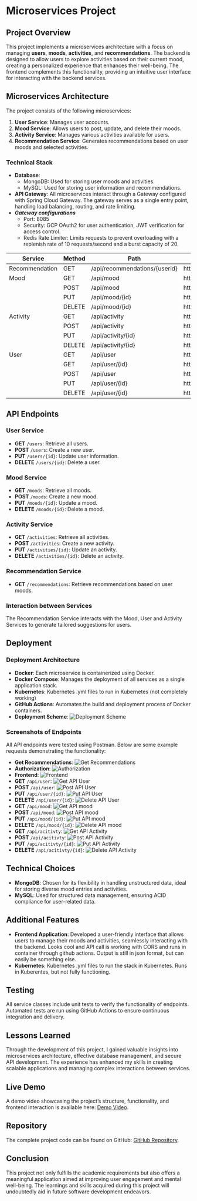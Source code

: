 # Microservices Project

## Project Overview

This project implements a microservices architecture with a focus on managing **users**, **moods**, **activities**, and **recommendations**. The backend is designed to allow users to explore activities based on their current mood, creating a personalized experience that enhances their well-being. The frontend complements this functionality, providing an intuitive user interface for interacting with the backend services.

## Microservices Architecture

The project consists of the following microservices:

1. **User Service**: Manages user accounts.
2. **Mood Service**: Allows users to post, update, and delete their moods.
3. **Activity Service**: Manages various activities available for users.
4. **Recommendation Service**: Generates recommendations based on user moods and selected activities.

### Technical Stack

- **Database**:
  - MongoDB: Used for storing user moods and activities.
  - MySQL: Used for storing user information and recommendations.
- **API Gateway**: All microservices interact through a Gateway configured with Spring Cloud Gateway. The gateway serves as a single entry point, handling load balancing, routing, and rate limiting.
- ***Gateway configurations*** 
  - Port: 8085
  - Security: GCP OAuth2 for user authentication, JWT verification for access control.
  - Redis Rate Limiter: Limits requests to prevent overloading with a replenish rate of 10 requests/second and a burst capacity of 20.

| Service         | Method | Path                       | URI                                                   |
|-----------------|--------|----------------------------|-------------------------------------------------------|
| Recommendation  | GET    | /api/recommendations/{userid} | http://${RECOMMENDATION_SERVICE_BASEURL:localhost:8081} |
| Mood            | GET    | /api/mood                  | http://${MOOD_SERVICE_BASEURL:localhost:8080}         |
|                 | POST   | /api/mood                  | http://${MOOD_SERVICE_BASEURL:localhost:8080}         |
|                 | PUT    | /api/mood/{id}             | http://${MOOD_SERVICE_BASEURL:localhost:8080}         |
|                 | DELETE | /api/mood/{id}             | http://${MOOD_SERVICE_BASEURL:localhost:8080}         |
| Activity        | GET    | /api/activity              | http://${ACTIVITY_SERVICE_BASEURL:localhost:8082}     |
|                 | POST   | /api/activity              | http://${ACTIVITY_SERVICE_BASEURL:localhost:8082}     |
|                 | PUT    | /api/activity/{id}         | http://${ACTIVITY_SERVICE_BASEURL:localhost:8082}     |
|                 | DELETE | /api/activity/{id}         | http://${ACTIVITY_SERVICE_BASEURL:localhost:8082}     |
| User            | GET    | /api/user                  | http://${USER_SERVICE_BASEURL:localhost:8083}         |
|                 | GET    | /api/user/{id}             | http://${USER_SERVICE_BASEURL:localhost:8083}         |
|                 | POST   | /api/user                  | http://${USER_SERVICE_BASEURL:localhost:8083}         |
|                 | PUT    | /api/user/{id}             | http://${USER_SERVICE_BASEURL:localhost:8083}         |
|                 | DELETE | /api/user/{id}             | http://${USER_SERVICE_BASEURL:localhost:8083}         |


## API Endpoints

### User Service
- **GET** `/users`: Retrieve all users.
- **POST** `/users`: Create a new user.
- **PUT** `/users/{id}`: Update user information.
- **DELETE** `/users/{id}`: Delete a user.

### Mood Service
- **GET** `/moods`: Retrieve all moods.
- **POST** `/moods`: Create a new mood.
- **PUT** `/moods/{id}`: Update a mood.
- **DELETE** `/moods/{id}`: Delete a mood.

### Activity Service
- **GET** `/activities`: Retrieve all activities.
- **POST** `/activities`: Create a new activity.
- **PUT** `/activities/{id}`: Update an activity.
- **DELETE** `/activities/{id}`: Delete an activity.

### Recommendation Service
- **GET** `/recommendations`: Retrieve recommendations based on user moods.
  
### Interaction between Services
The Recommendation Service interacts with the Mood, User and Activity Services to generate tailored suggestions for users.

## Deployment

### Deployment Architecture
- **Docker**: Each microservice is containerized using Docker.
- **Docker Compose**: Manages the deployment of all services as a single application stack.
- **Kubernetes**: Kubernetes .yml files to run in Kubernetes (not completely working)
- **GitHub Actions**: Automates the build and deployment process of Docker containers.
- **Deployment Scheme**:
![Deployment Scheme](./images/deployment-schema.png)


### Screenshots of Endpoints
All API endpoints were tested using Postman. Below are some example requests demonstrating the functionality:

- **Get Recommendations**: ![Get Recommendations](./images/get-recommendations.png)
- **Authorization**: ![Authorization](./images/authorization.png)
- **Frontend**: ![Frontend](./images/frontend.png)
- **GET** `/api/user`: ![Get API User](./images/apiuserget.png)
- **POST** `/api/user`: ![Post API User](./images/apiuserpost.png)
- **PUT** `/api/user/{id}`: ![Put API User](./images/apiuserput.png)
- **DELETE** `/api/user/{id}`: ![Delete API User](./images/apiuserdelete.png)
- **GET** `/api/mood`: ![Get API mood](./images/apimoodget.png)
- **POST** `/api/mood`: ![Post API mood](./images/apimoodpost.png)
- **PUT** `/api/mood/{id}`: ![Put API mood](./images/apimoodput.png)
- **DELETE** `/api/mood/{id}`: ![Delete API mood](./images/apimooddelete.png)
- **GET** `/api/acitivty`: ![Get API Activity](./images/apiactivityget.png)
- **POST** `/api/acitivty`: ![Post API Activity](./images/apiactivitypost.png)
- **PUT** `/api/acitivty/{id}`:  ![Put API Activity](./images/apiactivityput.png)
- **DELETE** `/api/acitivty/{id}`:  ![Delete API Activity](./images/apiactivitydelete.png)

## Technical Choices

- **MongoDB**: Chosen for its flexibility in handling unstructured data, ideal for storing diverse mood entries and activities.
- **MySQL**: Used for structured data management, ensuring ACID compliance for user-related data.

## Additional Features

- **Frontend Application**: Developed a user-friendly interface that allows users to manage their moods and activities, seamlessly interacting with the backend. Looks cool and API call is working with CORS and runs in container through github actions. Output is still in json format, but can easily be something else.
- **Kubernetes**: Kubernetes .yml files to run the stack in Kubernetes. Runs in Kuberentes, but not fully functioning.

## Testing

All service classes include unit tests to verify the functionality of endpoints. Automated tests are run using GitHub Actions to ensure continuous integration and delivery.

## Lessons Learned

Through the development of this project, I gained valuable insights into microservices architecture, effective database management, and secure API development. The experience has enhanced my skills in creating scalable applications and managing complex interactions between services.

## Live Demo

A demo video showcasing the project’s structure, functionality, and frontend interaction is available here: [Demo Video](link-to-demo-video).

## Repository

The complete project code can be found on GitHub: [GitHub Repository](https://github.com/GiosSiebe/AdvancedProgrammingTopics).

## Conclusion

This project not only fulfills the academic requirements but also offers a meaningful application aimed at improving user engagement and mental well-being. The learnings and skills acquired during this project will undoubtedly aid in future software development endeavors.
